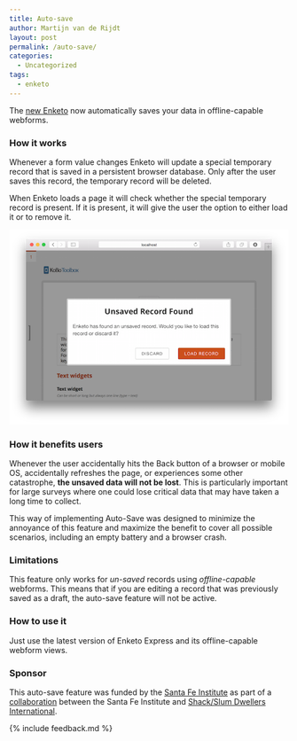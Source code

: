 ```yaml
---
title: Auto-save
author: Martijn van de Rijdt
layout: post
permalink: /auto-save/
categories:
  - Uncategorized
tags:
  - enketo
--- 
```


The [new Enketo](/enketo-express) now automatically saves your data in offline-capable webforms.

### How it works

Whenever a form value changes Enketo will update a special temporary record that is saved in a persistent browser database. Only after the user saves this record, the temporary record will be deleted. 

When Enketo loads a page it will check whether the special temporary record is present. If it is present, it will give the user the option to either load it or to remove it.

!["Recover"](../files/2015/06/recover.png "Recover Record dialog")

### How it benefits users

Whenever the user accidentally hits the Back button of a browser or mobile OS, accidentally refreshes the page, or experiences some other catastrophe, **the unsaved data will not be lost**. This is particularly important for large surveys where one could lose critical data that may have taken a long time to collect. 

This way of implementing Auto-Save was designed to minimize the annoyance of this feature and maximize the benefit to cover all possible scenarios, including an empty battery and a browser crash.

### Limitations

This feature only works for _un-saved_ records using _offline-capable_ webforms. This means that if you are editing a record that was previously saved as a draft, the auto-save feature will not be active.

### How to use it

Just use the latest version of Enketo Express and its offline-capable webform views.

### Sponsor

This auto-save feature was funded by the [Santa Fe Institute](http://www.santafe.edu) as part of a [collaboration](http://www.santafe.edu/news/item/gates-slums-announce/) between the Santa Fe Institute and [Shack/Slum Dwellers International](http://www.sdinet.org/). 

{% include feedback.md %}
